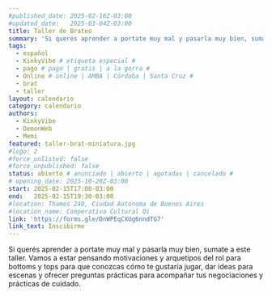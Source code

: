 ```yaml
---
#published_date: 2025-02-16Z-03:00
#updated_date:   2025-03-04Z-03:00
title: Taller de Brateo
summary: 'Si querés aprender a portate muy mal y pasarla muy bien, sumate a este taller. Vamos a estar pensando motivaciones y arquetipos del rol para bottoms y tops para que conozcas cómo te gustaría jugar, dar ideas para escenas y ofrecer preguntas prácticas para acompañar tus negociaciones y prácticas de cuidado.'
tags:
  - español
  - KinkyVibe # etiqueta especial #
  - pago # pago | gratis | a la gorra #
  - Online # online | AMBA | Córdoba | Santa Cruz #
  - brat
  - taller
layout: calendario
category: calendario
authors:
  - KinkyVibe
  - DemonWeb
  - Memi
featured: taller-brat-miniatura.jpg
#logo: 2
#force_unlisted: false
#force_unpublished: false
status: abierto # anunciado | abierto | agotadas | cancelado #
# opening_date: 2025-10-20Z-03:00
start: 2025-02-15T17:00-03:00
end:   2025-02-15T19:30-03:00
#location: Thames 240, Ciudad Autónoma de Buenos Aires
#location_name: Cooperativa Cultural Qi
link: 'https://forms.gle/DnWPEqCXUg6nndTG7'
link_text: Inscibirme
---
```

Si querés aprender a portate muy mal y pasarla muy bien, sumate a este taller. Vamos a estar pensando motivaciones y arquetipos del rol para bottoms y tops para que conozcas cómo te gustaría jugar, dar ideas para escenas y ofrecer preguntas prácticas para acompañar tus negociaciones y prácticas de cuidado.
